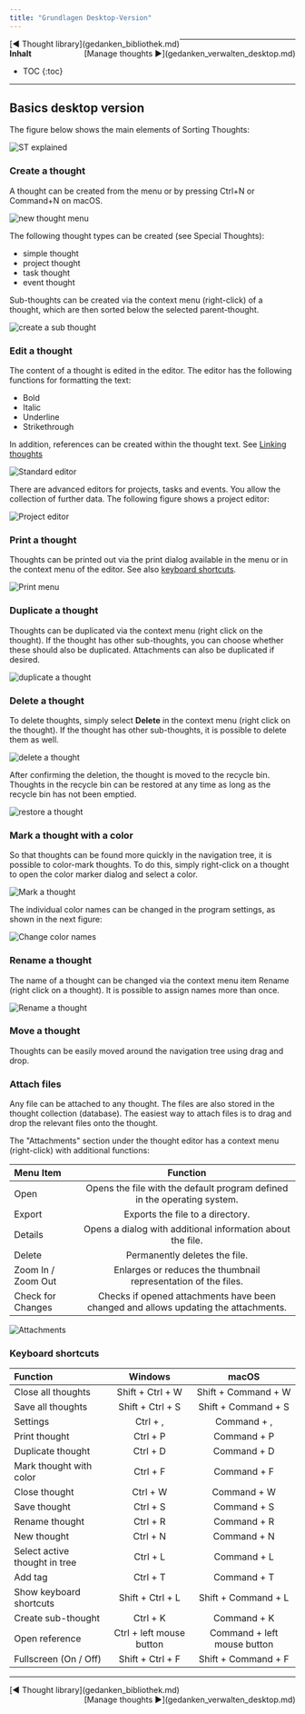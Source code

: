 ```yaml
---
title: "Grundlagen Desktop-Version"
---
```


<div class="pageNavigation">
<div style="float:left;">
   [◀️ Thought library](gedanken_bibliothek.md)
</div>
<div style="float:right;">
  [Manage thoughts ▶️](gedanken_verwalten_desktop.md)
</div>
</div>

---------------
__Inhalt__
* TOC
{:toc}
---------------

## Basics desktop version

The figure below shows the main elements of Sorting Thoughts:

![ST explained](../assets/images/st-erklaert.png)

### Create a thought

A thought can be created from the menu or by pressing Ctrl+N or Command+N on macOS.

![new thought menu](../assets/images/neuer-gedanke-menu.png)

The following thought types can be created (see Special Thoughts):
- simple thought
- project thought
- task thought
- event thought

Sub-thoughts can be created via the context menu (right-click) of a thought, which are then sorted below the selected parent-thought.

![create a sub thought](../assets/images/sub-gedanke-erstellen.png)

### Edit a thought

The content of a thought is edited in the editor. The editor has the following functions for formatting the text:

- Bold
- Italic
- Underline
- Strikethrough

In addition, references can be created within the thought text. See [Linking thoughts](https://sortingthoughts.github.io/st-documentation/handbuch/gedanken_verwalten.html#verlinken)

![Standard editor](../assets/images/editor-standard.png)

There are advanced editors for projects, tasks and events. You allow the collection of further data. The following figure shows a project editor:

![Project editor](../assets/images/projekt-editor.png)

### Print a thought

Thoughts can be printed out via the print dialog available in the menu or in the context menu of the editor. See also [keyboard shortcuts](https://sortingthoughts.github.io/st-documentation/handbuch/grundlagen_desktop.html#tastaturbelegungen).

![Print menu](../assets/images/drucken-menu.png)

### Duplicate a thought

Thoughts can be duplicated via the context menu (right click on the thought). If the thought has other sub-thoughts, you can choose whether these should also be duplicated. Attachments can also be duplicated if desired.

![duplicate a thought](../assets/images/gedanke-duplizieren.png)

### Delete a thought

To delete thoughts, simply select **Delete** in the context menu (right click on the thought). If the thought has other sub-thoughts, it is possible to delete them as well.

![delete a thought](../assets/images/gedanke-loeschen.png)

After confirming the deletion, the thought is moved to the recycle bin. Thoughts in the recycle bin can be restored at any time as long as the recycle bin has not been emptied.

![restore a thought](../assets/images/papierkorb-wiederherstellen.png)

### Mark a thought with a color

So that thoughts can be found more quickly in the navigation tree, it is possible to color-mark thoughts. To do this, simply right-click on a thought to open the color marker dialog and select a color.

![Mark a thought](../assets/images/gedanke-markieren.png)

The individual color names can be changed in the program settings, as shown in the next figure:

![Change color names](../assets/images/einstellungen-farben.png)

### Rename a thought

The name of a thought can be changed via the context menu item Rename (right click on a thought). It is possible to assign names more than once.

![Rename a thought](../assets/images/gedanke-umbenennen.png)

### Move a thought

Thoughts can be easily moved around the navigation tree using drag and drop.

### Attach files

Any file can be attached to any thought. The files are also stored in the thought collection (database). The easiest way to attach files is to drag and drop the relevant files onto the thought.

The "Attachments" section under the thought editor has a context menu (right-click) with additional functions:

| Menu Item | Function |
|:--------|:-------:|
| Open | Opens the file with the default program defined in the operating system. |
| Export | Exports the file to a directory. |
| Details | Opens a dialog with additional information about the file. |
| Delete | Permanently deletes the file. |
| Zoom In / Zoom Out | Enlarges or reduces the thumbnail representation of the files. |
| Check for Changes | Checks if opened attachments have been changed and allows updating the attachments. |

![Attachments](../assets/images/anhaenge.png)


### Keyboard shortcuts


| Function | Windows | macOS |
|:--------|:-------:|:-------:|
|Close all thoughts | Shift + Ctrl + W | Shift + Command + W |
|Save all thoughts | Shift + Ctrl + S | Shift + Command + S |
|Settings |Ctrl + , | Command + , |
|Print thought |Ctrl + P | Command + P |
|Duplicate thought | Ctrl + D | Command + D |
|Mark thought with color | Ctrl + F | Command + F |
|Close thought | Ctrl + W | Command + W |
|Save thought |Ctrl + S | Command + S |
|Rename thought |Ctrl + R | Command + R |
|New thought |Ctrl + N | Command + N |
|Select active thought in tree |Ctrl + L | Command + L |
|Add tag |Ctrl + T | Command + T |
|Show keyboard shortcuts | Shift + Ctrl + L | Shift + Command  + L |
|Create sub-thought |Ctrl + K | Command + K |
|Open reference |Ctrl + left mouse button | Command + left mouse button |
|Fullscreen (On / Off) | Shift + Ctrl + F | Shift + Command  + F |


---------------

<div class="pageNavigation">
<div style="float:left;">
   [◀️ Thought library](gedanken_bibliothek.md)
</div>
<div style="float:right;">
  [Manage thoughts ▶️](gedanken_verwalten_desktop.md)
</div>
</div>
